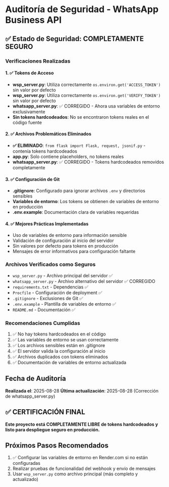 # Auditoría de Seguridad - WhatsApp Business API

## ✅ Estado de Seguridad: COMPLETAMENTE SEGURO

### Verificaciones Realizadas

#### 1. ✅ Tokens de Acceso
- **wsp_server.py**: Utiliza correctamente `os.environ.get('ACCESS_TOKEN')` sin valor por defecto
- **wsp_server.py**: Utiliza correctamente `os.environ.get('VERIFY_TOKEN')` sin valor por defecto
- **whatsapp_server.py**: ✅ CORREGIDO - Ahora usa variables de entorno exclusivamente
- **Sin tokens hardcodeados**: No se encontraron tokens reales en el código fuente

#### 2. ✅ Archivos Problemáticos Eliminados
- **✅ ELIMINADO**: `from flask import Flask, request, jsonif.py` - contenía tokens hardcodeados
- **app.py**: Solo contiene placeholders, no tokens reales
- **whatsapp_server.py**: ✅ CORREGIDO - Tokens hardcodeados removidos completamente

#### 3. ✅ Configuración de Git
- **.gitignore**: Configurado para ignorar archivos `.env` y directorios sensibles
- **Variables de entorno**: Los tokens se obtienen de variables de entorno en producción
- **.env.example**: Documentación clara de variables requeridas

#### 4. ✅ Mejores Prácticas Implementadas
- Uso de variables de entorno para información sensible
- Validación de configuración al inicio del servidor
- Sin valores por defecto para tokens en producción
- Mensajes de error informativos para configuración faltante

### Archivos Verificados como Seguros
- `wsp_server.py` - Archivo principal del servidor ✅
- `whatsapp_server.py` - Archivo alternativo del servidor ✅ CORREGIDO
- `requirements.txt` - Dependencias ✅
- `Procfile` - Configuración de deployment ✅
- `.gitignore` - Exclusiones de Git ✅
- `.env.example` - Plantilla de variables de entorno ✅
- `README.md` - Documentación ✅

### Recomendaciones Cumplidas
1. ✅ No hay tokens hardcodeados en el código
2. ✅ Las variables de entorno se usan correctamente
3. ✅ Los archivos sensibles están en .gitignore
4. ✅ El servidor valida la configuración al inicio
5. ✅ Archivos duplicados con tokens eliminados
6. ✅ Documentación de variables de entorno actualizada

## Fecha de Auditoría
**Realizada el**: 2025-08-28
**Última actualización**: 2025-08-28 (Corrección de whatsapp_server.py)

## ✅ CERTIFICACIÓN FINAL
**Este proyecto está COMPLETAMENTE LIBRE de tokens hardcodeados y listo para despliegue seguro en producción.**

## Próximos Pasos Recomendados
1. ✅ Configurar las variables de entorno en Render.com si no están configuradas
2. Realizar pruebas de funcionalidad del webhook y envío de mensajes
3. Usar `wsp_server.py` como archivo principal (más completo y actualizado)
